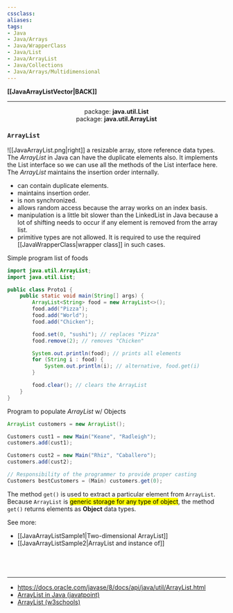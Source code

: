 ```yaml
---
cssclass:
aliases:
tags:
- Java
- Java/Arrays
- Java/WrapperClass
- Java/List
- Java/ArrayList
- Java/Collections
- Java/Arrays/Multidimensional
---
```

**[[JavaArrayListVector|BACK]]**

---
<center>package: <strong>java.util.List</strong></center>
<center>package: <strong>java.util.ArrayList</strong></center>

### `ArrayList`
![[JavaArrayList.png|right]]
a resizable array, store reference data types. The *ArrayList* in Java can have the duplicate elements also. It implements the List interface so we can use all the methods of the List interface here. The *ArrayList* maintains the insertion order internally.
- can contain duplicate elements.
- maintains insertion order.
- is non synchronized.
- allows random access because the array works on an index basis.
- manipulation is a little bit slower than the LinkedList in Java because a lot of shifting needs to occur if any element is removed from the array list.
- primitive types are not allowed. It is required to use the required [[JavaWrapperClass|wrapper class]] in such cases.

Simple program list of foods 
```java
import java.util.ArrayList;
import java.util.List;

public class Proto1 {
    public static void main(String[] args) {
        ArrayList<String> food = new ArrayList<>();
        food.add("Pizza");
        food.add("World");
        food.add("Chicken");

		food.set(0, "sushi"); // replaces "Pizza"
		food.remove(2); // removes "Chicken"

		System.out.println(food); // prints all elements
        for (String i : food) {
            System.out.println(i); // alternative, food.get(i)
        }

		food.clear(); // clears the ArrayList
    }
}
```

Program to populate *ArrayList* w/ Objects
```java
ArrayList customers = new ArrayList();

Customers cust1 = new Main("Keane", "Radleigh");
customers.add(cust1);

Customers cust2 = new Main("Rhiz", "Caballero");
customers.add(cust2);

// Responsibility of the programmer to provide proper casting
Customers bestCustomers = (Main) customers.get(0);
```

The method `get()` is used to extract a particular element from `ArrayList`. Because `ArrayList` is <mark class="hltr-lightblue">generic storage for any type of object</mark>, the method `get()` returns elements as **Object** data types.

See more:
- [[JavaArrayListSample1|Two-dimensional ArrayList]]
- [[JavaArrayListSample2|ArrayList and instance of]]

<br>

# 
---
- https://docs.oracle.com/javase/8/docs/api/java/util/ArrayList.html
- [ArrayList in Java (javatpoint)](https://www.javatpoint.com/java-arraylist)
- [ArrayList (w3schools)](https://www.w3schools.com/java/java_arraylist.asp)